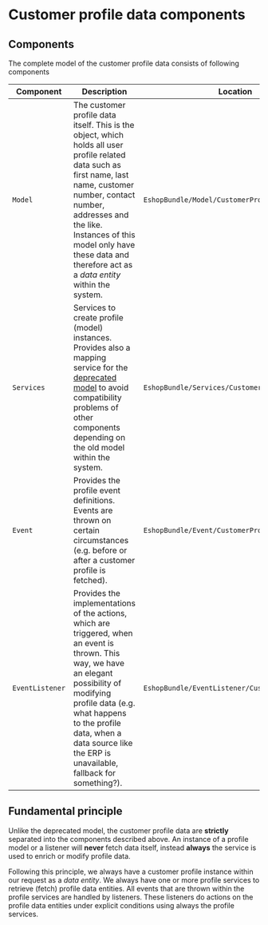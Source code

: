 # Customer profile data components

## Components

The complete model of the customer profile data consists of following components

| Component   | Description| Location   |
| ----- | ----- | ----- |
| `Model` | The customer profile data itself. This is the object, which holds all user profile related data such as first name, last name, customer number, contact number, addresses and the like. Instances of this model only have these data and therefore act as a *data entity* within the system.| `EshopBundle/Model/CustomerProfileData`|
| `Services` | Services to create profile (model) instances. Provides also a mapping service for the [deprecated model](/pages/createpage.action?spaceKey=EZC14&title=Customer+data+silver.e-shop+3.0&linkCreation=true&fromPageId=23560900) to avoid compatibility problems of other components depending on the old model within the system. | `EshopBundle/Services/CustomerProfileData`  |
| `Event` | Provides the profile event definitions. Events are thrown on certain circumstances (e.g. before or after a customer profile is fetched).| `EshopBundle/Event/CustomerProfileData` |
| `EventListener` | Provides the implementations of the actions, which are triggered, when an event is thrown. This way, we have an elegant possibility of modifying profile data (e.g. what happens to the profile data, when a data source like the ERP is unavailable, fallback for something?). | `EshopBundle/EventListener/CustomerProfileData` |

## Fundamental principle

Unlike the deprecated model, the customer profile data are **strictly** separated into the components described above. An instance of a profile model or a listener will **never** fetch data itself, instead **always** the service is used to enrich or modify profile data.

Following this principle, we always have a customer profile instance within our request as a *data entity*. We always have one or more profile services to retrieve (fetch) profile data entities. All events that are thrown within the profile services are handled by listeners. These listeners do actions on the profile data entities under explicit conditions using always the profile services.
